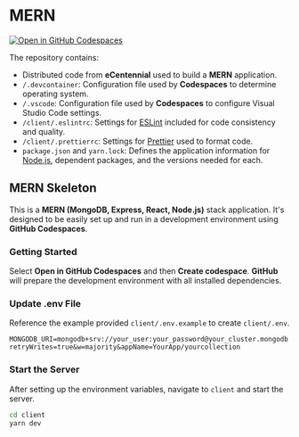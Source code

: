 # MERN

[![Open in GitHub Codespaces](https://github.com/codespaces/badge.svg)](https://codespaces.new/ttran375/mern)

The repository contains:

* Distributed code from **eCentennial** used to build a **MERN** application.
* `/.devcontainer`: Configuration file used by **Codespaces** to determine operating system.
* `/.vscode`: Configuration file used by **Codespaces** to configure Visual Studio Code settings.
* `/client/.eslintrc`: Settings for [ESLint](https://eslint.org/) included for code consistency and quality.
* `/client/.prettierrc`: Settings for [Prettier](https://prettier.io/) used to format code.
* `package.json` and `yarn.lock`: Defines the application information for [Node.js](https://nodejs.org/), dependent packages, and the versions needed for each.

## MERN Skeleton

This is a **MERN (MongoDB, Express, React, Node.js)** stack application. It's designed to be easily set up and run in a development environment using **GitHub Codespaces**.

### Getting Started

Select **Open in GitHub Codespaces** and then **Create codespace**. **GitHub** will prepare the development environment with all installed dependencies.

### Update .env File

Reference the example provided `client/.env.example` to create `client/.env`.

```.env
MONGODB_URI=mongodb+srv://your_user:your_password@your_cluster.mongodb.net/YourDatabase?retryWrites=true&w=majority&appName=YourApp/yourcollection
```

### Start the Server

After setting up the environment variables, navigate to `client` and start the server.

```sh
cd client
yarn dev
```
